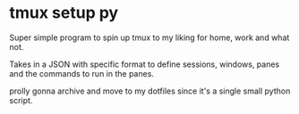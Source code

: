 # tmux setup py

Super simple program to spin up tmux to my liking for home, work and what not.

Takes in a JSON with specific format to define sessions, windows, panes and the commands
to run in the panes.

prolly gonna archive and move to my dotfiles since it's a single small python script.

